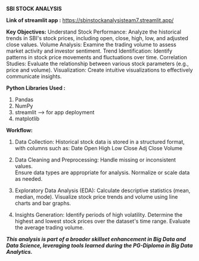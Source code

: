**SBI STOCK ANALYSIS**

**Link of streamlit app :**
https://sbinstockanalysisteam7.streamlit.app/

**Key Objectives:**
Understand Stock Performance: Analyze the historical trends in SBI's stock prices, including open, close, high, low, and adjusted close values.
Volume Analysis: Examine the trading volume to assess market activity and investor sentiment.
Trend Identification: Identify patterns in stock price movements and fluctuations over time.
Correlation Studies: Evaluate the relationship between various stock parameters (e.g., price and volume).
Visualization: Create intuitive visualizations to effectively communicate insights.

**Python Libraries Used :**
1. Pandas
2. NumPy
3. streamlit --> for app deployment
4. matplotlib 

**Workflow:**
1. Data Collection:
    Historical stock data is stored in a structured format, with columns such as:
        Date
        Open
        High
        Low
        Close
        Adj Close
        Volume

2. Data Cleaning and Preprocessing:
    Handle missing or inconsistent values.    
    Ensure data types are appropriate for analysis.
    Normalize or scale data as needed.


3. Exploratory Data Analysis (EDA):
    Calculate descriptive statistics (mean, median, mode).
    Visualize stock price trends and volume using line charts and bar graphs.

   
4. Insights Generation:
    Identify periods of high volatility.
    Determine the highest and lowest stock prices over the dataset's time range.
    Evaluate the average trading volume.



***This analysis is part of a broader skillset enhancement in Big Data and Data Science, leveraging tools learned during the PG-Diploma in Big Data Analytics.***



   

